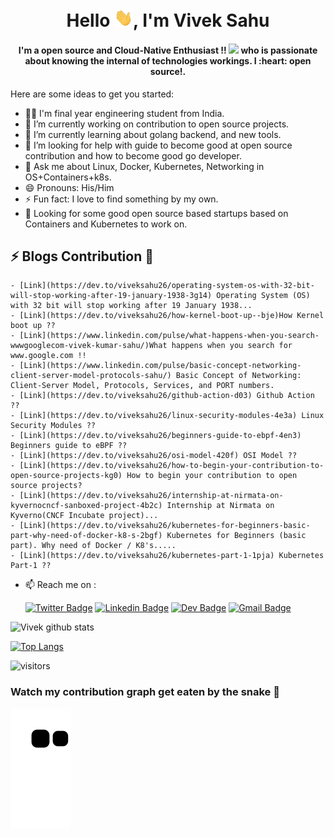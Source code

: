 <h1 align="center">Hello <img src="https://github.com/viveksahu26/viveksahu26/blob/master/assets/Hi.gif" width="30">, I'm Vivek Sahu</h1>
<h4 align="center">I'm a open source and Cloud-Native Enthusiast !! <img src="https://github.com/viveksahu26/viveksahu26/blob/master/assets/Developer.gif" width="35">‍ who is passionate about knowing  the internal of technologies workings. I :heart: open source!.</h4>

Here are some ideas to get you started:

- 👨‍💻 I'm final year engineering student from India.
- 🔭 I’m currently working on contribution to open source projects.
- 🌱 I’m currently learning about golang backend, and new tools.
- 🤔 I’m looking for help with guide to become good at open source contribution and how to become good go developer.
- 💬 Ask me about  Linux, Docker, Kubernetes, Networking in OS+Containers+k8s.
- 😄 Pronouns: His/Him
- ⚡ Fun fact: I love to find something by my own.
- 🔭 Looking for some good open source based startups based on Containers and Kubernetes to work on.

## ⚡ Blogs Contribution 📝
    - [Link](https://dev.to/viveksahu26/operating-system-os-with-32-bit-will-stop-working-after-19-january-1938-3g14) Operating System (OS) with 32 bit will stop working after 19 January 1938... 
    - [Link](https://dev.to/viveksahu26/how-kernel-boot-up--bje)How Kernel boot up ??
    - [Link](https://www.linkedin.com/pulse/what-happens-when-you-search-wwwgooglecom-vivek-kumar-sahu/)What happens when you search for www.google.com !!
    - [Link](https://www.linkedin.com/pulse/basic-concept-networking-client-server-model-protocols-sahu/) Basic Concept of Networking: Client-Server Model, Protocols, Services, and PORT numbers.
    - [Link](https://dev.to/viveksahu26/github-action-d03) Github Action ??
    - [Link](https://dev.to/viveksahu26/linux-security-modules-4e3a) Linux Security Modules ??
    - [Link](https://dev.to/viveksahu26/beginners-guide-to-ebpf-4en3) Beginners guide to eBPF ??
    - [Link](https://dev.to/viveksahu26/osi-model-420f) OSI Model ??
    - [Link](https://dev.to/viveksahu26/how-to-begin-your-contribution-to-open-source-projects-kg0) How to begin your contribution to open source projects?
    - [Link](https://dev.to/viveksahu26/internship-at-nirmata-on-kyvernocncf-sanboxed-project-4b2c) Internship at Nirmata on Kyverno(CNCF Incubate project)...
    - [Link](https://dev.to/viveksahu26/kubernetes-for-beginners-basic-part-why-need-of-docker-k8-s-2bgf) Kubernetes for Beginners (basic part). Why need of Docker / K8's.....
    - [Link](https://dev.to/viveksahu26/kubernetes-part-1-1pja) Kubernetes Part-1 ??

- 📫 Reach me on :

  [![Twitter Badge](https://img.shields.io/badge/-@viveksahu_26-1ca0f1?style=flat-square&labelColor=1ca0f1&logo=twitter&logoColor=white&link=https://twitter.com/techie_das)](https://twitter.com/viveksahu_26)
  [![Linkedin Badge](https://img.shields.io/badge/-viveksahu26-blue?style=flat-square&logo=Linkedin&logoColor=white&link=https://www.linkedin.com/in/viveksahu26/)](https://www.linkedin.com/in/viveksahu26/)
  [![Dev Badge](https://img.shields.io/badge/-@viveksahu26-03a57a?style=flat-square&labelColor=000000&logo=Dev&link=https://dev.to/viveksahu26/)](https://dev.to/viveksahu26)
  [![Gmail Badge](https://img.shields.io/badge/-vivekkumarsahu650@gmail.com-c14438?style=flat-square&logo=Gmail&logoColor=white&link=mailto:vivekkumarsahu650@gmail.com)](mailto:vivekkumarsahu650@gmail.com)

![Vivek github stats](https://github-readme-stats.vercel.app/api?username=viveksahu26)

[![Top Langs](https://github-readme-stats.vercel.app/api/top-langs/?username=viveksahu26&layout=compact)](https://github.com/viveksahu26/github-readme-stats)

![visitors](https://visitor-badge.glitch.me/badge?page_id=viveksahu26)

### Watch my contribution graph get eaten by the snake 🐍

<!-- platane/snk works, it just puts it on a new branch -->
![viveksahu26 snake gif](https://github.com/viveksahu26/viveksahu26/blob/output/github-contribution-grid-snake.svg)

